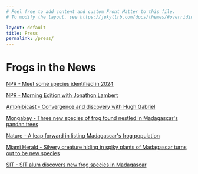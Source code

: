```yaml
---
# Feel free to add content and custom Front Matter to this file.
# To modify the layout, see https://jekyllrb.com/docs/themes/#overriding-theme-defaults

layout: default
title: Press
permalink: /press/
---
```


# Frogs in the News

[NPR - Meet some species identified in 2024](https://www.npr.org/2024/12/31/nx-s1-5234468/tiger-cats-sea-squirts-and-beetles-oh-my-meet-some-species-identified-in-2024)

[NPR - Morning Edition with Jonathon Lambert](https://www.npr.org/2024/12/24/nx-s1-5230189/3-new-species-that-were-discovered-in-2024)

[Amphibicast - Convergence and discovery with Hugh Gabriel](https://www.buzzsprout.com/1186808/episodes/16235762-episode-192-convergence-and-discovery-with-hugh-gabriel)

[Mongabay - Three new species of frog found nestled in Madagascar's pandan trees](https://news.mongabay.com/2024/02/three-new-species-of-frogs-found-nestled-in-madagascars-pandan-trees/)

[Nature - A leap forward in listing Madagascar's frog population](https://www.nature.com/articles/d44148-024-00215-6)

[Miami Herald - Silvery creature hiding in spiky plants of Madagascar turns out to be new species](https://www.miamiherald.com/news/nation-world/world/article284017598.html)

[SIT - SIT alum discovers new frog species in Madagascar](https://www.sit.edu/story/sit-alum-discovers-new-frog-species-in-madagascar/)

<style>
  td, tr, table {
    border: none!important;
    background-color: #ffffff;
  }
</style>